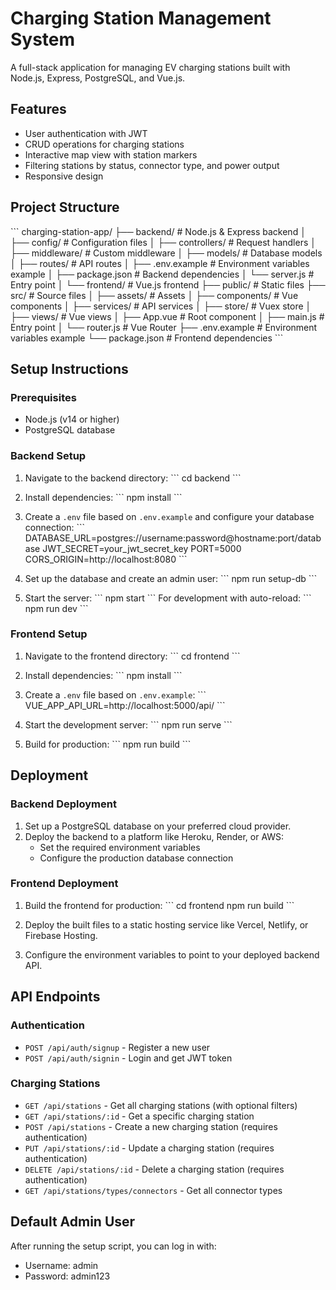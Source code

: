 # Charging Station Management System

A full-stack application for managing EV charging stations built with Node.js, Express, PostgreSQL, and Vue.js.

## Features

- User authentication with JWT
- CRUD operations for charging stations
- Interactive map view with station markers
- Filtering stations by status, connector type, and power output
- Responsive design

## Project Structure

\`\`\`
charging-station-app/
├── backend/             # Node.js & Express backend
│   ├── config/          # Configuration files
│   ├── controllers/     # Request handlers
│   ├── middleware/      # Custom middleware
│   ├── models/          # Database models
│   ├── routes/          # API routes
│   ├── .env.example     # Environment variables example
│   ├── package.json     # Backend dependencies
│   └── server.js        # Entry point
│
└── frontend/            # Vue.js frontend
    ├── public/          # Static files
    ├── src/             # Source files
    │   ├── assets/      # Assets
    │   ├── components/  # Vue components
    │   ├── services/    # API services
    │   ├── store/       # Vuex store
    │   ├── views/       # Vue views
    │   ├── App.vue      # Root component
    │   ├── main.js      # Entry point
    │   └── router.js    # Vue Router
    ├── .env.example     # Environment variables example
    └── package.json     # Frontend dependencies
\`\`\`

## Setup Instructions

### Prerequisites

- Node.js (v14 or higher)
- PostgreSQL database

### Backend Setup

1. Navigate to the backend directory:
   \`\`\`
   cd backend
   \`\`\`

2. Install dependencies:
   \`\`\`
   npm install
   \`\`\`

3. Create a `.env` file based on `.env.example` and configure your database connection:
   \`\`\`
   DATABASE_URL=postgres://username:password@hostname:port/database
   JWT_SECRET=your_jwt_secret_key
   PORT=5000
   CORS_ORIGIN=http://localhost:8080
   \`\`\`

4. Set up the database and create an admin user:
   \`\`\`
   npm run setup-db
   \`\`\`

5. Start the server:
   \`\`\`
   npm start
   \`\`\`
   For development with auto-reload:
   \`\`\`
   npm run dev
   \`\`\`

### Frontend Setup

1. Navigate to the frontend directory:
   \`\`\`
   cd frontend
   \`\`\`

2. Install dependencies:
   \`\`\`
   npm install
   \`\`\`

3. Create a `.env` file based on `.env.example`:
   \`\`\`
   VUE_APP_API_URL=http://localhost:5000/api/
   \`\`\`

4. Start the development server:
   \`\`\`
   npm run serve
   \`\`\`

5. Build for production:
   \`\`\`
   npm run build
   \`\`\`

## Deployment

### Backend Deployment

1. Set up a PostgreSQL database on your preferred cloud provider.
2. Deploy the backend to a platform like Heroku, Render, or AWS:
   - Set the required environment variables
   - Configure the production database connection

### Frontend Deployment

1. Build the frontend for production:
   \`\`\`
   cd frontend
   npm run build
   \`\`\`

2. Deploy the built files to a static hosting service like Vercel, Netlify, or Firebase Hosting.
3. Configure the environment variables to point to your deployed backend API.

## API Endpoints

### Authentication

- `POST /api/auth/signup` - Register a new user
- `POST /api/auth/signin` - Login and get JWT token

### Charging Stations

- `GET /api/stations` - Get all charging stations (with optional filters)
- `GET /api/stations/:id` - Get a specific charging station
- `POST /api/stations` - Create a new charging station (requires authentication)
- `PUT /api/stations/:id` - Update a charging station (requires authentication)
- `DELETE /api/stations/:id` - Delete a charging station (requires authentication)
- `GET /api/stations/types/connectors` - Get all connector types

## Default Admin User

After running the setup script, you can log in with:
- Username: admin
- Password: admin123

